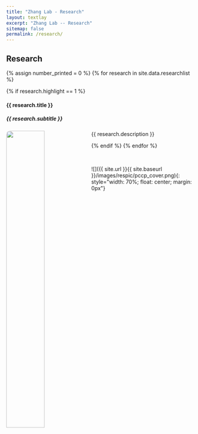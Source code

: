 ```yaml
---
title: "Zhang Lab - Research"
layout: textlay
excerpt: "Zhang Lab -- Research"
sitemap: false
permalink: /research/
---
```


<style>
img{
  border-radius: 10px;
}
.col-md-3 {
  margin-top:10px;
  margin-bottom:10px;
  padding:0px;
  display:block;
  overflow:hidden;
  text-align:center;
  display: table-cell;
  background: white;
  border-radius: 20px;
  height: auto;
}
iframe {
  margin:0;
  padding:0;
  width: 175px;
  display: inline;
  vertical-align: middle;
}
</style>

## Research

<!--
<div class="jumbotron">
<div class="col-md-12 col-sm-12">
<h4>Example Research</h4>

Example description
</div>
</div>
-->

{% assign number_printed = 0 %}
{% for research in site.data.researchlist %}

{% if research.highlight == 1 %}

<div class="row">

<div class="jumbotron">
<div class="col-md-12 col-sm-12">
  <h4>{{ research.title }}</h4>
  <h5>{{ research.subtitle }}</h5>
  <img src="{{ site.url }}{{ site.baseurl }}/images/pubpic/{{ research.image }}" class="img-responsive" width="45%" style="float: left" />
  <p>{{ research.description }}</p>
 </div>
</div>

</div>

{% endif %}
{% endfor %}

</div>

<p> &nbsp; </p>


![]({{ site.url }}{{ site.baseurl }}/images/respic/pccp_cover.png){: style="width: 70%; float: center; margin: 0px"}


